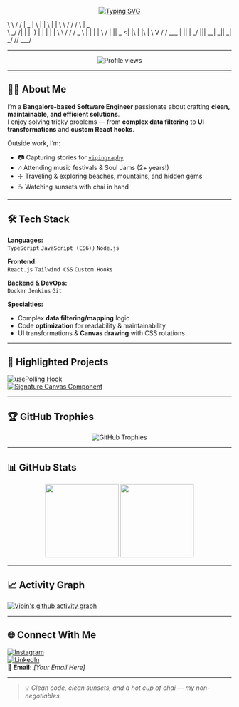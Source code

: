 <!-- Typing SVG Banner -->
<p align="center">
  <a href="https://git.io/typing-svg">
    <img src="https://readme-typing-svg.herokuapp.com?font=Fira+Code&size=24&duration=3000&pause=1000&color=1abc9c&center=true&vCenter=true&width=500&lines=Hey%2C+I'm+Vipin+Yadav;Software+Engineer+%7C+Traveler+%7C+Photographer;Clean+Code+%26+Chai+Lover;Welcome+to+my+GitHub!" alt="Typing SVG" />
  </a>
</p>

<!-- ASCII Name -->
\ \ / / | _ | \ | | \ | | \ \ / / / \ | _ \
\ _/ /| | | |) | | | | | \ \ / / / _ \ | | | |
\ / | || _ <| |\ | |\ | \ V / / ___ | || |
_/ ||| __| _|| _| _/ // ___/



---

<p align="center">
  <img src="https://komarev.com/ghpvc/?username=vipin-yadav&label=Profile%20Views&color=0e75b6&style=flat" alt="Profile views" />  
</p>

---

## 🧑‍💻 About Me  
I’m a **Bangalore-based Software Engineer** passionate about crafting **clean, maintainable, and efficient solutions**.  
I enjoy solving tricky problems — from **complex data filtering** to **UI transformations** and **custom React hooks**.  

Outside work, I’m:  
- 📷 Capturing stories for [`vipingraphy`](https://instagram.com/vipingraphy)  
- 🎶 Attending music festivals & Soul Jams (2+ years!)  
- ✈️ Traveling & exploring beaches, mountains, and hidden gems  
- ☕ Watching sunsets with chai in hand  

---

## 🛠️ Tech Stack  

**Languages:**  
`TypeScript` `JavaScript (ES6+)` `Node.js`  

**Frontend:**  
`React.js` `Tailwind CSS` `Custom Hooks`  

**Backend & DevOps:**  
`Docker` `Jenkins` `Git`  

**Specialties:**  
- Complex **data filtering/mapping** logic  
- Code **optimization** for readability & maintainability  
- UI transformations & **Canvas drawing** with CSS rotations  

---

## 📌 Highlighted Projects  

[![usePolling Hook](https://github-readme-stats.vercel.app/api/pin/?username=vipin-yadav&repo=usePolling&theme=tokyonight)](https://github.com/vipin-yadav/usePolling)  
[![Signature Canvas Component](https://github-readme-stats.vercel.app/api/pin/?username=vipin-yadav&repo=signature-canvas&theme=tokyonight)](https://github.com/vipin-yadav/signature-canvas)  

---

## 🏆 GitHub Trophies  
<p align="center">
  <img src="https://github-profile-trophy.vercel.app/?username=vipin-yadav&theme=tokyonight&row=1&column=6" alt="GitHub Trophies" />
</p>

---

## 📊 GitHub Stats  

<p align="center">
  <img src="https://github-readme-stats.vercel.app/api?username=vipin-yadav&show_icons=true&theme=tokyonight" height="165" />
  <img src="https://github-readme-stats.vercel.app/api/top-langs/?username=vipin-yadav&layout=compact&theme=tokyonight" height="165" />
</p>

---

## 📈 Activity Graph  
[![Vipin's github activity graph](https://github-readme-activity-graph.vercel.app/graph?username=vipin-yadav&theme=react-dark)](https://github.com/vipin-yadav)

---

## 🌐 Connect With Me  
[![Instagram](https://img.shields.io/badge/Instagram-%40vipingraphy-E4405F?style=flat&logo=instagram&logoColor=white)](https://instagram.com/vipingraphy)  
[![LinkedIn](https://img.shields.io/badge/LinkedIn-Vipin%20Yadav-blue?style=flat&logo=linkedin)](#)  
📧 **Email:** *[Your Email Here]*  

---

> 💡 *Clean code, clean sunsets, and a hot cup of chai — my non-negotiables.*
